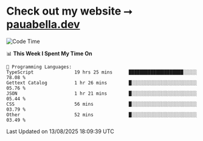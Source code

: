 # Check out my website ⭢ [pauabella.dev](https://pauabella.dev)

<!--START_SECTION:waka-->
![Code Time](http://img.shields.io/badge/Code%20Time-4%2C702%20hrs%2023%20mins-blue)

📊 **This Week I Spent My Time On** 

```text
💬 Programming Languages: 
TypeScript               19 hrs 25 mins      ████████████████████░░░░░   78.08 % 
Gettext Catalog          1 hr 26 mins        █░░░░░░░░░░░░░░░░░░░░░░░░   05.76 % 
JSON                     1 hr 21 mins        █░░░░░░░░░░░░░░░░░░░░░░░░   05.44 % 
CSS                      56 mins             █░░░░░░░░░░░░░░░░░░░░░░░░   03.79 % 
Other                    52 mins             █░░░░░░░░░░░░░░░░░░░░░░░░   03.49 % 
```


 Last Updated on 13/08/2025 18:09:39 UTC
<!--END_SECTION:waka-->
